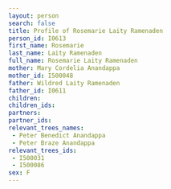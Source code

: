 ```yaml
---
layout: person
search: false
title: Profile of Rosemarie Laity Ramenaden
person_id: I0613
first_name: Rosemarie
last_name: Laity Ramenaden
full_name: Rosemarie Laity Ramenaden
mother: Mary Cordelia Anandappa
mother_id: I500048
father: Wildred Laity Ramenaden
father_id: I0611
children:
children_ids:
partners:
partner_ids:
relevant_trees_names:
 - Peter Benedict Anandappa
 - Peter Braze Anandappa
relevant_trees_ids:
 - I500031
 - I500086
sex: F
---
```


